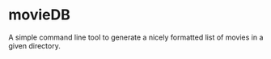 # movieDB
A simple command line tool to generate a nicely formatted list of movies in a given directory.
